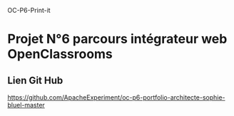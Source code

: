 OC-P6-Print-it

# Projet N°6 parcours intégrateur web OpenClassrooms

## Lien Git Hub

https://github.com/ApacheExperiment/oc-p6-portfolio-architecte-sophie-bluel-master

